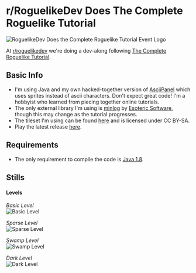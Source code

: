 # r/RoguelikeDev Does The Complete Roguelike Tutorial

![RoguelikeDev Does the Complete Roguelike Tutorial Event Logo](https://i.imgur.com/ksc9EW3.png)

At [r/roguelikedev](https://www.reddit.com/r/roguelikedev/) we're doing a dev-along following [The Complete Roguelike Tutorial](http://www.roguebasin.com/index.php?title=Complete_Roguelike_Tutorial,_using_python%2Blibtcod).

## Basic Info

- I'm using Java and my own  hacked-together version of [AsciiPanel](https://github.com/trystan/AsciiPanel) which uses sprites instead of ascii characters. Don't expect great code! I'm a hobbyist who learned from piecing together online tutorials.
- The only external library I'm using is [minlog](https://github.com/EsotericSoftware/minlog) by [Esoteric Software](https://github.com/EsotericSoftware), though this may change as the tutorial progresses.
- The tileset I'm using can be found [here](https://forums.tigsource.com/index.php?topic=14166.0) and is licensed under CC BY-SA.
- Play the latest release [here](https://github.com/Emmsii/roguelikedev-does-the-complete-roguelike-tutorial/releases).

## Requirements

- The only requirement to compile the code is [Java 1.8](https://www.java.com/en/download/).  

## Stills

#### Levels
*Basic Level*  
![Basic Level](https://i.imgur.com/LXchRRl.png)    

*Sparse Level*  
![Sparse Level](https://i.imgur.com/lgdDLOl.png)  

*Swamp Level*  
![Swamp Level](https://i.imgur.com/ESuSDpG.png)  

*Dark Level*  
![Dark Level](https://i.imgur.com/Le4XgFR.png)  
  
